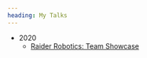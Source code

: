 ```yaml
---
heading: My Talks
---
```


 - 2020
   - [Raider Robotics: Team Showcase](https://youtu.be/X1bfExCVydY?list=PLdSjt0bIyfW-oGPFzqHCKR4KbCzQINiTy&t=1988)